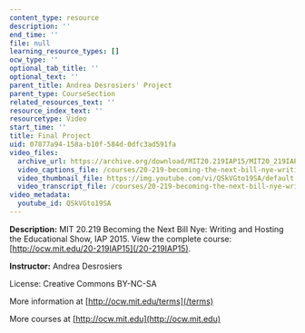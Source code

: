 ```yaml
---
content_type: resource
description: ''
end_time: ''
file: null
learning_resource_types: []
ocw_type: ''
optional_tab_title: ''
optional_text: ''
parent_title: Andrea Desrosiers' Project
parent_type: CourseSection
related_resources_text: ''
resource_index_text: ''
resourcetype: Video
start_time: ''
title: Final Project
uid: 07877a94-158a-b10f-584d-0dfc3ad591fa
video_files:
  archive_url: https://archive.org/download/MIT20.219IAP15/MIT20_219IAP15_AD_D13_Final_Project_360p.mp4
  video_captions_file: /courses/20-219-becoming-the-next-bill-nye-writing-and-hosting-the-educational-show-january-iap-2015/62284f1f1cce51bc9a05ad5d58d43e77_QSkVGto19SA.vtt
  video_thumbnail_file: https://img.youtube.com/vi/QSkVGto19SA/default.jpg
  video_transcript_file: /courses/20-219-becoming-the-next-bill-nye-writing-and-hosting-the-educational-show-january-iap-2015/7fd53a7e6b808c7daf67e88d454a8d85_QSkVGto19SA.pdf
video_metadata:
  youtube_id: QSkVGto19SA
---
```


**Description:** MIT 20.219 Becoming the Next Bill Nye: Writing and Hosting the Educational Show, IAP 2015. View the complete course: [http://ocw.mit.edu/20-219IAP15](/20-219IAP15).

**Instructor:** Andrea Desrosiers

License: Creative Commons BY-NC-SA

More information at [http://ocw.mit.edu/terms](/terms)

More courses at [http://ocw.mit.edu](http://ocw.mit.edu)